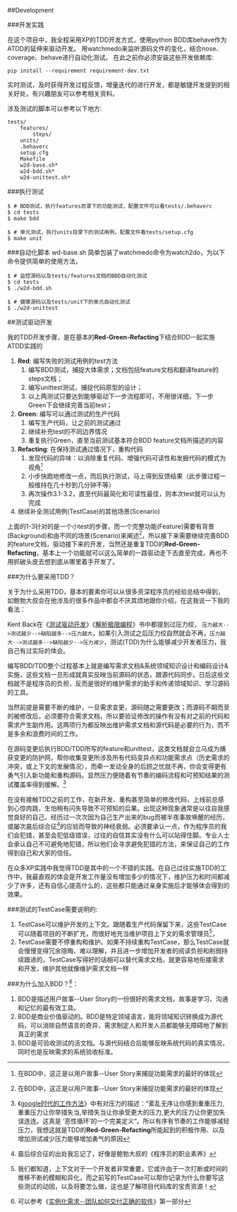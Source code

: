##Development

###开发实践

在这个项目中，我全程采用XP的TDD开发方式，使用python BDD库behave作为ATDD的延伸来驱动开发。
用watchmedo来监听源码文件的变化，结合nose、coverage、behave进行自动化测试。
在此之前你必须安装这些开发依赖库:

	pip install --requirement requirement-dev.txt

实时测试，及时获得开发过程反馈，增量迭代的进行开发，都是敏捷开发提到的相关好处，有兴趣朋友可以参考相关资料。

涉及测试的脚本可以参考以下地方:
	
```
tests/
	features/
		steps/
	units/
	.behaverc
	setup.cfg
	Makefile
	w2d-base.sh*
	w2d-bdd.sh*
	w2d-unittest.sh*
```

###执行测试

```
$ # BDD测试，执行features目录下的功能测试，配置文件可以看tests/.behaverc
$ cd tests
$ make bdd

$ # 单元测试，执行units目录下的测试用例，配置文件看tests/setup.cfg
$ make unit
```

###自动化脚本
wd-base.sh 简单包装了watchmedo命令为watch2do，为以下命令提供简单的使用方法，

	$ # 监控源码以及tests/features文档的BDD自动化测试
	$ cd tests
	$ ./w2d-bdd.sh
	
	$ # 健康源码以及tests/unit下的单元自动化测试
	$ ./w2d-unittest

##测试驱动开发

我的TDD开发步骤，是在基本的**Red-Green-Refacting**下结合BDD一起实施ATDD实践的

1. **Red**: 编写失败的测试用例的test方法
	1. 编写BDD测试，捕捉大体需求；文档包括feature文档和翻译feature的steps文档；
	2. 编写unittest测试，捕捉代码原型的设计；
	3. 以上两测试只要达到能够驱动下一步流程即可，不用很详细，下一步Green下会继续完善当前test；
2. **Green**: 编写可以通过测试的生产代码
	1. 编写生产代码，让之前的测试通过
	2. 继续补充test的不同边界情况
	3. 重复执行Green，直至当前测试基本符合BDD feature文档所描述的内容
3. **Refacting**: 在保持测试通过情况下，重构代码
	1. 发现代码的异味：以消除重复代码、增强代码可读性和发掘代码的模式为视角[^1]
	2. 小步快跑地修改一点，而后执行测试，马上得到反馈结果（此步骤过程一般维持在几十秒到几分钟不等）
	3. 再次操作3.1-3.2，直至代码最简化和可读性最佳，则本次test就可以认为完成
4. 继续补全测试用例(TestCase)的其他场景(Scenario)

上面的1-3针对的是一个小test的步骤，而一个完整功能(Feature)需要有背景(Background)和由不同的场景(Scenario)来阐述[^1]，所以接下来需要继续完善BDD的feature文档，驱动接下来的开发，当然还是重复TDD的**Red-Green-Refacting**，基本上一个功能就可以这么简单的一路驱动走下去直至完成，再也不用抓破头皮去想到底从哪里着手开发了。

###为什么要采用TDD？

关于为什么采用TDD，基本的要素你可以从很多资深程序员的经验总结中得到，如鲍勃大叔会在他涉及的很多作品中都会不厌其烦地跟你介绍，在这我说一下我的看法：

Kent Back在《[测试驱动开发][book-tdd]》《[解析极限编程][book-xpe]》书中都提到过压力绞， `压力越大-->测试越少-->缺陷越多-->压力越大`，如果引入测试之后压力绞自然就会不再，`压力越大-->测试越多-->缺陷越少-->压力减少`，测试(TDD)为什么能够减少开发者压力，我自己有过实际的体会。

编写BDD/TDD整个过程基本上就是编写需求文档&系统领域知识设计和编码设计&实施，这些文档一旦形成就真实反映当前源码的状态，跟源代码同步。日后这些文档就不是程序员的负担，反而是很好的维护需求的助手和传递领域知识、学习源码的工具。

当然前提是需要不断的维护，一旦需求变更，源码随之需要更改；而源码不期而至的被修改后，必须要符合需求文档，所以要验证修改的操作有没有对之前的代码和需求产生副作用。这两项行为都反映出维护需求文档和源代码是必要的行为，而不是多余和浪费时间的工作。

在源码变更后执行BDD/TDD所写的feature和unittest，这类文档就会立马成为捕获变更的防护网，帮你收集变更所涉及所有代码变异点和功能需求点（历史需求的冲突，或上下文的发展情况），而牵一发动全身的后顾之忧就不再，你会变得更有勇气引入新功能和重构源码。显然压力便随着有节奏的编码流程和可预知结果的测试覆盖率得到缓解。[^2]

在没有接触TDD之前的工作，在新开发、重构甚至简单的修改代码，上线前总感到心惊肉跳，生怕稍有闪失导致不可预知的后果。出现这种现象通常是以往自我感觉良好的自己，经历过一次次因为自己生产出来的bug而被半夜事故唤醒的经历，或屡次晨后综合征[^7]的应验而导致的神经衰弱。必须要承认一点，作为程序员的我们会犯错，甚至会犯低级错误，过往的自信其实没有什么可以站得住脚。专业人士会承认自己不可避免地犯错，所以他们会寻求避免犯错的方法，来保证自己的工作得到自己和大家的信任。

在众多XP实践中我觉得TDD是其中的一个不错的实践。在自己过往实施TDD的工作中，我最直观的体会是开发工作量没有增加多少的情况下，维护压力和时间都减少了许多，还有自信心提高什么的，这些都只能通过亲身实施后才能够体会得到的效果。

###测试的TestCase需要说明的:

1. TestCase可以维护开发的上下文。跟随着生产代码保留下来，这些TestCase可以随着项目的不断扩充，而很好地充当维护项目上下文的需求管理员[^3]，
2. TestCase需要不停重构和维护。如果不持续重构TestCase，那么TestCase就会慢慢变得冗余隐晦、难以理解，并且进一步增加开发者的阅读负担和削弱持续跟进的，TestCase写得好的话相可以替代需求文档，就更容易地衔接需求和开发，维护其他就像维护需求文档一样

###为什么加入BDD？[^5]：

1. BDD是描述用户故事--User Story的一份很好的需求文档，故事是学习、沟通和记忆的最有效工具。
2. BDD是商业价值驱动的。BDD是特定领域语言，能将领域知识转换成为源代码，可以消除自然语言的奇异，需求制定人和开发人员都能够无障碍地了解到真正的需求
3. BDD是可验收测试的活文档。与源代码结合后能够反映系统代码的真实情况，同时也是反映需求的系统验收标准。


[^1]: 在BDD中，这正是以用户故事--User Story来捕捉功能需求的最好的体现
[^2]: 《[google时代的工作方法](http://book.douban.com/subject/6510686/)》中有对压力的描述：“紊乱无序让你感到重重压力,重重压力让你举措失当,举措失当让你承受更大的压力,更大的压力让你更加失误连连。这真是 ‘恶性循环’的一个完美定义“。所以有序有节奏的工作能够减轻压力，我想这就是TDD的**Red-Green-Refacting**所能起到的积极作用、以及增加测试减少压力能够增加勇气的原因
[^3]: 我们都知道，上下文对于一个开发者非常重要，它或许由于一次打断或时间的推移不断的模糊和异化，而之前写的TestCase可以帮你记录为什么你要写这些测试的动因，以及将要怎么做，这也是了解项目代码库的宝贵资源！
[^5]: 可以参考《[实例化需求--团队如何交付正确的软件](http://book.douban.com/subject/11611022/)》第一部分
[^7]: 晨后综合征的出处我忘记了，好像是鲍勃大叔的《程序员的职业素养》


[book-tdd]: http://book.douban.com/subject/1230036/ "测试驱动开发"
[book-xpe]: http://book.douban.com/subject/6828074/ "解析极限编程"
[book-gw]: http://book.douban.com/subject/6510686/ "google时代的工作方法"
[book-tdp]: http://book.douban.com/subject/5326182/ "测试驱动开发的艺术"


